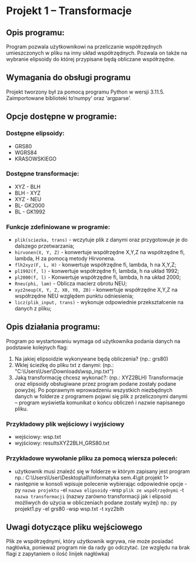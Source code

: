 # Projekt 1 – Transformacje
## Opis programu:
Program pozwala użytkownikowi na przeliczanie współrzędnych umieszczonych w pliku na inny układ współrzędnych. Pozwala on także na wybranie elipsoidy do której przypisane będą obliczane współrzędne.  

## Wymagania do obsługi  programu
Projekt tworzony był za pomocą programu Python w wersji 3.11.5.
Zaimportowane biblioteki to‘numpy’ oraz ‘argparse’. 

## Opcje dostępne w programie:
### Dostępne elipsoidy:
* GRS80
* WGRS84
* KRASOWSKIEGO

### Dostępne transformacje: 
* XYZ - BLH
* BLH - XYZ
* XYZ - NEU
* BL- GK2000
* BL - GK1992

### Funkcje zdefiniowane w programie:
- `plik(sciezka, trans)` - wczytuje plik z danymi oraz przygotowuje je do dalszego przetwarzania;
- `hirvonen(X, Y, Z)` - konwertuje współrzędne X,Y,Z na współrzędne fi, lambda, H za pomocą metody Hirvonena.
- `flh2xyz(F, L, H)` - konwertuje współrzędne fi, lambda, h na X,Y,Z;
- `pl1992(f, l)` - konwertuje współrzędne fi, lambda, h na układ 1992;
- `pl2000(f, l)` - Konwertuje współrzędne fi, lambda, h na układ 2000;
- `Rneu(phi, lam)` - Oblicza macierz obrotu NEU;
- `xyz2neup(X, Y, Z, X0, Y0, Z0)` - konwertuje współrzędne X,Y,Z na współrzędne NEU względem punktu odniesienia;
- `licz(plik_input, trans)` - wykonuje odpowiednie przekształcenie na danych z pliku;

## Opis działania programu:
Program po wystartowaniu wymaga od użytkownika podania danych na podstawie kolejnych flag:
1.  Na jakiej elipsoidzie wykonywane będą obliczenia? (np.: grs80)
2.  Wklej ścieżkę do pliku txt z danymi: (np.: "C:\Users\User\Downloads\wsp_inp.txt")
3. Jaką transformację chcesz wykonać?: (np.: XYZ2BLH)
Transformacje oraz elipsoidy obsługiwane przez program podane zostały podane powyżej.
Po poprawnym wprowadzeniu wszystkich niezbędnych danych w folderze z programem pojawi się plik z przeliczonymi danymi – program wyświetla komunikat o końcu obliczeń i nazwie napisanego pliku.

### Przykładowy plik wejściowy i wyjściowy
* wejściowy: wsp.txt
* wyjściowy: resultsXYZ2BLH_GRS80.txt

### Przykładowe wywołanie pliku za pomocą wiersza poleceń:
* użytkownik musi znaleźć się w folderze w którym zapisany jest program
np.: C:\Users\User\Desktop\all\informatyka sem.4\git projekt 1>
* następnie w konsoli wpisuje polecenie wybierając odpowiednie opcje - py `nazwa projektu` -el `nazwa elipsoidy` -wsp `plik ze współrzędnymi` -t `nazwa transformacji` (nazwy zarówno transformacji jak i elipsoid możliwych do użycia w obliczeniach podane zostały wyżej)
np.: py projekt1.py -el grs80 -wsp wsp.txt -t xyz2blh

## Uwagi dotyczące pliku wejściowego
Plik ze współrzędnymi, który użytkownik wgrywa, nie może posiadać nagłówka, ponieważ program nie da rady go odczytać. (ze względu na brak flagi z zapytaniem o ilość linijek nagłówka)

